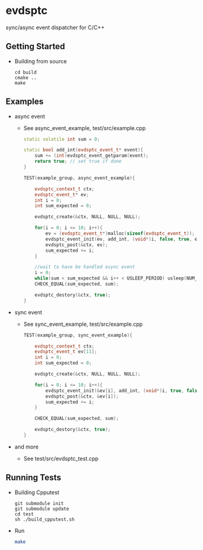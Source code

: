 evdsptc
=======

sync/async event dispatcher for C/C++

## Getting Started

* Building from source
    ```shell
    cd build
    cmake ..
    make
    ```

## Examples

* async event
    * See async_event_example, test/src/example.cpp 
        ```cpp
        static volatile int sum = 0;
        
        static bool add_int(evdsptc_event_t* event){   
            sum += (int)evdsptc_event_getparam(event); 
            return true; // set true if done
        }
        
        TEST(example_group, async_event_example){
        
            evdsptc_context_t ctx;
            evdsptc_event_t* ev;
            int i = 0;
            int sum_expected = 0;
        
            evdsptc_create(&ctx, NULL, NULL, NULL);
        
            for(i = 0; i <= 10; i++){
                ev = (evdsptc_event_t*)malloc(sizeof(evdsptc_event_t));
                evdsptc_event_init(ev, add_int, (void*)i, false, true, evdsptc_event_free);
                evdsptc_post(&ctx, ev);
                sum_expected += i;
            }
        
            //wait to have be handled async event
            i = 0;
            while(sum < sum_expected && i++ < USLEEP_PERIOD) usleep(NUM_OF_USLEEP);
            CHECK_EQUAL(sum_expected, sum);
        
            evdsptc_destory(&ctx, true);
        }
        
        ```

* sync event
    * See sync_event_example, test/src/example.cpp 
        ```cpp
        TEST(example_group, sync_event_example){
        
            evdsptc_context_t ctx;
            evdsptc_event_t ev[11];
            int i = 0;
            int sum_expected = 0;
        
            evdsptc_create(&ctx, NULL, NULL, NULL);
        
            for(i = 0; i <= 10; i++){
                evdsptc_event_init(&ev[i], add_int, (void*)i, true, false, NULL);
                evdsptc_post(&ctx, &ev[i]);
                sum_expected += i;
            }
        
            CHECK_EQUAL(sum_expected, sum);
        
            evdsptc_destory(&ctx, true);
        }
        
        ```

* and more
    * See test/src/evdsptc_test.cpp

## Running Tests
* Building Cpputest
    ```shell
    git submodule init
    git submodule update
    cd test
    sh ./build_cpputest.sh
    ```

* Run
    ```sh
    make
    ```
